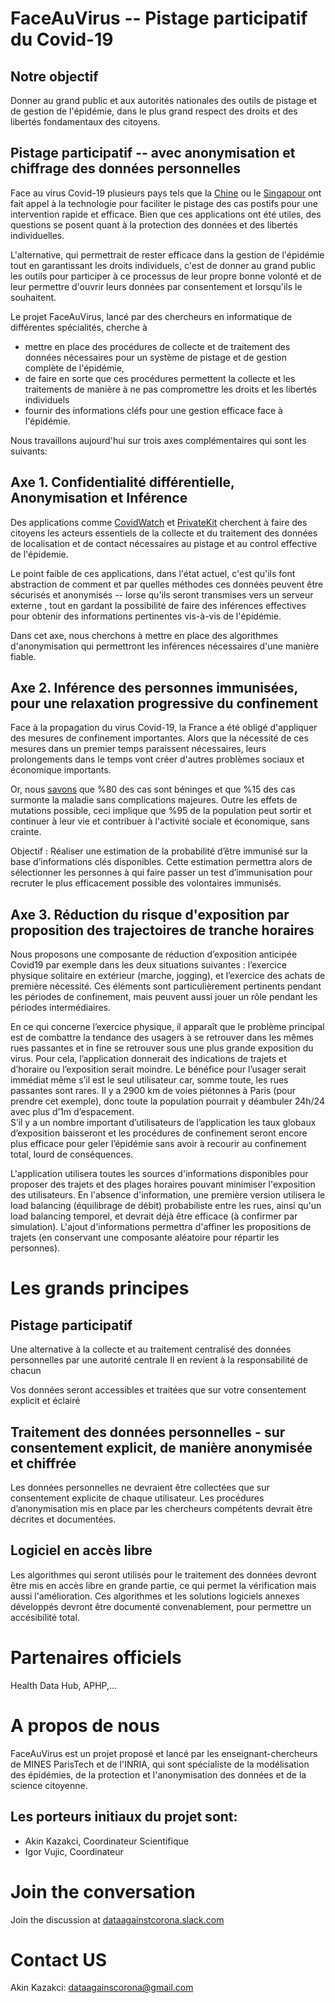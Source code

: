 # FaceAuVirus -- Pistage participatif du Covid-19 

## Notre objectif
Donner au grand public et aux autorités nationales des outils de pistage et de gestion de l'épidémie, dans le plus grand respect des droits et des libertés fondamentaux des citoyens.

## Pistage participatif -- avec anonymisation et chiffrage des données personnelles
Face au virus Covid-19 plusieurs pays tels que la [Chine](https://www.futura-sciences.com/tech/actualites/technologie-chine-debauche-technologies-faire-face-epidemie-coronavirus-79629/) ou le [Singapour](https://www.tech.gov.sg/media/technews/tracetogether-behind-the-scenes-look-at-its-development-process) ont fait appel à la technologie pour faciliter le pistage des cas postifs pour une intervention rapide et efficace. Bien que ces applications ont été utiles, des questions se posent quant à la protection des données et des libertés individuelles. 

L'alternative, qui permettrait de rester efficace dans la gestion de l'épidémie tout en garantissant les droits individuels, c'est de donner au grand public les outils pour participer à ce processus de leur propre bonne volonté et de leur permettre d'ouvrir leurs données par consentement et lorsqu'ils le souhaitent. 

Le projet FaceAuVirus, lancé par des chercheurs en informatique de différentes spécialités, cherche à 
* mettre en place des procédures de collecte et de traitement des données nécessaires pour un système de pistage et de gestion complète de l'épidémie, 
* de faire en sorte que ces procédures permettent la collecte et les traitements de manière à ne pas compromettre les droits et les libertés individuels
* fournir des informations cléfs pour une gestion efficace face à l'épidémie.

Nous travaillons aujourd'hui sur trois axes complémentaires qui sont les suivants:


## Axe 1. Confidentialité différentielle, Anonymisation et Inférence
Des applications comme [CovidWatch](https://www.covid-watch.org/) et [PrivateKit](https://privatekit.mit.edu/) cherchent à faire des citoyens les acteurs essentiels de la collecte et du traitement des données de localisation et de contact nécessaires au pistage et au control effective de l'épidemie. 

Le point faible de ces applications, dans l'état actuel, c'est qu'ils font abstraction de comment et par quelles méthodes ces données peuvent être sécurisés et anonymisés -- lorse qu'ils seront transmises vers un serveur externe , tout en gardant la possibilité de faire des inférences effectives pour obtenir des informations pertinentes vis-à-vis de l'épidémie.

Dans cet axe, nous cherchons à mettre en place des algorithmes d'anonymisation qui permettront les inférences nécessaires d'une manière fiable.

## Axe 2. Inférence des personnes immunisées, pour une relaxation progressive du confinement
Face à la propagation du virus Covid-19, la France a été obligé d'appliquer des mesures de confinement importantes. Alors que  la nécessité de ces mesures dans un premier temps paraissent nécessaires, leurs prolongements dans le temps vont créer d'autres problèmes sociaux et économique importants. 

Or, nous [savons](https://www.who.int/docs/default-source/coronaviruse/situation-reports/20200306-sitrep-46-covid-19.pdf?sfvrsn=96b04adf_2) que %80 des cas sont béninges et que %15 des cas surmonte la maladie sans complications majeures. Outre les effets de mutations possible, ceci implique que %95 de la population peut sortir et continuer à leur vie et contribuer à l'activité sociale et économique, sans crainte.

Objectif : Réaliser une estimation de la probabilité d’être immunisé sur la base d’informations clés disponibles. Cette estimation permettra alors de sélectionner les personnes à qui faire passer un test d’immunisation pour recruter le plus efficacement possible des volontaires immunisés.

## Axe 3. Réduction du risque d'exposition par proposition des trajectoires de tranche horaires

Nous proposons une composante de réduction d’exposition anticipée Covid19 par exemple dans les deux situations suivantes : l’exercice physique solitaire en extérieur (marche, jogging), et l’exercice des achats de première nécessité. Ces éléments sont particulièrement pertinents pendant les périodes de confinement, mais peuvent aussi jouer un rôle pendant les périodes intermédiaires.

En ce qui concerne l’exercice physique, il apparaît que le problème principal est de combattre la tendance des usagers à se retrouver dans les mêmes rues passantes et in fine se retrouver sous une plus grande exposition du virus. Pour cela, l’application donnerait des indications de trajets et d’horaire ou l’exposition serait moindre. Le bénéfice pour l’usager serait immédiat même s’il est le seul utilisateur car, somme toute, les rues passantes sont rares. Il y a 2900 km de voies piétonnes à Paris (pour prendre cet exemple), donc toute la population pourrait y déambuler 24h/24 avec plus d’1m d’espacement.  
S’il y a un nombre important d’utilisateurs de l’application les taux globaux d’exposition baisseront et les procédures de confinement seront encore plus efficace pour geler l’épidémie sans avoir à recourir au confinement total, lourd de conséquences.

L'application utilisera toutes les sources d'informations disponibles pour proposer des trajets et des plages horaires pouvant minimiser l'exposition des utilisateurs. En l'absence d'information, une première version utilisera le load balancing (équilibrage de débit) probabiliste entre les rues, ainsi qu'un load balancing temporel, et devrait déjà être efficace (à confirmer par simulation). L'ajout d'informations permettra d'affiner les propositions de trajets (en conservant une composante aléatoire pour répartir les personnes).


# Les grands principes

## Pistage participatif
Une alternative à la collecte et au traitement centralisé des données personnelles par une autorité centrale  Il en revient à la responsabilité de chacun

Vos données seront accessibles et traitées que sur votre consentement explicit et éclairé

## Traitement des données personnelles - sur consentement explicit, de manière anonymisée et chiffrée
Les données personnelles ne devraient être collectées que sur consentement explicite de chaque utilisateur. Les procédures d’anonymisation mis en place par les chercheurs compétents devrait être décrites et documentées.

## Logiciel en accès libre
Les algorithmes qui seront utilisés pour le traitement des données devront être mis en accès libre en grande partie, ce qui permet la vérification mais aussi l'amélioration. Ces algorithmes et les solutions logiciels annexes développés devront être documenté convenablement, pour permettre un accésibilité total. 


# Partenaires officiels
Health Data Hub, APHP,...

# A propos de nous
FaceAuVirus est un projet proposé et lancé par les enseignant-chercheurs de MINES ParisTech et de l'INRIA, qui sont spécialiste de la modélisation des épidémies, de la protection et l'anonymisation des données et de la science citoyenne.

Les porteurs initiaux du projet sont:
-
- Akin Kazakci, Coordinateur Scientifique
- Igor Vujic, Coordinateur 


# Join the conversation
Join the discussion at [dataagainstcorona.slack.com](dataagainstcorona.slack.com)

# Contact US
Akin Kazakci: [dataagainscorona@gmail.com](dataagainstcorona@gmail.com)
